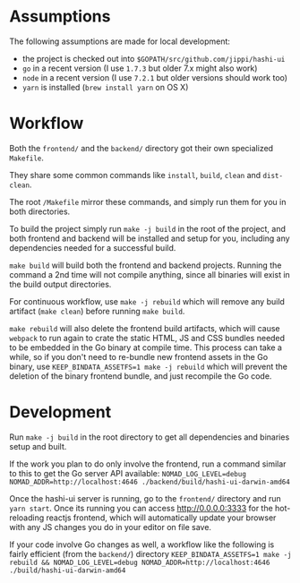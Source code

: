 # Assumptions

The following assumptions are made for local development:

- the project is checked out into `$GOPATH/src/github.com/jippi/hashi-ui`
- `go` in a recent version (I use `1.7.3` but older 7.x might also work)
- `node` in a recent version (I use `7.2.1` but older versions should work too)
- `yarn` is installed (`brew install yarn` on OS X)

# Workflow

Both the `frontend/` and the `backend/` directory got their own specialized `Makefile`.

They share some common commands like `install`, `build`, `clean` and `dist-clean`.

The root `/Makefile` mirror these commands, and simply run them for you in both directories.

To build the project simply run `make -j build` in the root of the project, and both frontend and backend will be
installed and setup for you, including any dependencies needed for a successful build.

`make build` will build both the frontend and backend projects. Running the command a 2nd time will not compile anything,
since all binaries will exist in the build output directories.

For continuous workflow, use `make -j rebuild` which will remove any build artifact (`make clean`) before running `make build`.

`make rebuild` will also delete the frontend build artifacts, which will cause `webpack` to run again to crate the static
HTML, JS and CSS bundles needed to be embedded in the Go binary at compile time. This process can take a while, so if you
don't need to re-bundle new frontend assets in the Go binary, use `KEEP_BINDATA_ASSETFS=1 make -j rebuild` which will prevent
the deletion of the binary frontend bundle, and just recompile the Go code.

# Development

Run `make -j build` in the root directory to get all dependencies and binaries setup and built.

If the work you plan to do only involve the frontend, run a command similar to this to get the Go server API available:
`NOMAD_LOG_LEVEL=debug NOMAD_ADDR=http://localhost:4646 ./backend/build/hashi-ui-darwin-amd64`

Once the hashi-ui server is running, go to the `frontend/` directory and run `yarn start`.
Once its running you can access http://0.0.0.0:3333 for the hot-reloading reactjs frontend, which will automatically
update your browser with any JS changes you do in your editor on file save.

If your code involve Go changes as well, a workflow like the following is fairly efficient (from the `backend/`) directory
`KEEP_BINDATA_ASSETFS=1 make -j rebuild && NOMAD_LOG_LEVEL=debug NOMAD_ADDR=http://localhost:4646 ./build/hashi-ui-darwin-amd64`
